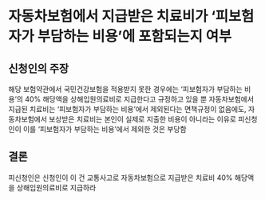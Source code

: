 # 자동차보험에서 지급받은 치료비가 ‘피보험자가 부담하는 비용’에 포함되는지 여부

## 신청인의 주장

해당 보험약관에서 국민건강보험을 적용받지 못한 경우에는 ‘피보험자가 부담하는 비용’의 40% 해당액을 상해입원의료비로 지급한다고 규정하고 있을 뿐 자동차보험에서 지급된 치료비는 ‘피보험자가 부담하는 비용’에서 제외된다는 면책규정이 없음에도, 자동차보험에서 보상받은 치료비는 본인이 실제로 지출한 비용이 아니라는 이유로 피신청인이 이를 ‘피보험자가 부담하는 비용’에서 제외한 것은 부당함

## 결론

피신청인은 신청인이 이 건 교통사고로 자동차보험으로 지급받은 치료비 40% 해당액을 상해입원의료비로 지급하라

